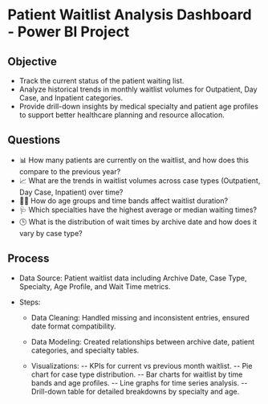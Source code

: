 #  Patient Waitlist Analysis Dashboard - Power BI Project

##  Objective
- Track the current status of the patient waiting list.
- Analyze historical trends in monthly waitlist volumes for Outpatient, Day Case, and Inpatient categories.
- Provide drill-down insights by medical specialty and patient age profiles to support better healthcare planning and resource allocation.


## Questions
- 📊 How many patients are currently on the waitlist, and how does this compare to the previous year?
- 📈 What are the trends in waitlist volumes across case types (Outpatient, Day Case, Inpatient) over time?
- 👶🧓 How do age groups and time bands affect waitlist duration?
- 🩺 Which specialties have the highest average or median waiting times?
- 🕒 What is the distribution of wait times by archive date and how does it vary by case type?

## Process
- Data Source: Patient waitlist data including Archive Date, Case Type, Specialty, Age Profile, and Wait Time metrics.
- Steps:

    - Data Cleaning: Handled missing and inconsistent entries, ensured date format compatibility.

    - Data Modeling: Created relationships between archive date, patient categories, and specialty tables.

    - Visualizations:
      -- KPIs for current vs previous month waitlist.
      -- Pie chart for case type distribution.
      -- Bar charts for waitlist by time bands and age profiles.
      -- Line graphs for time series analysis.
      -- Drill-down table for detailed breakdowns by specialty and age.

